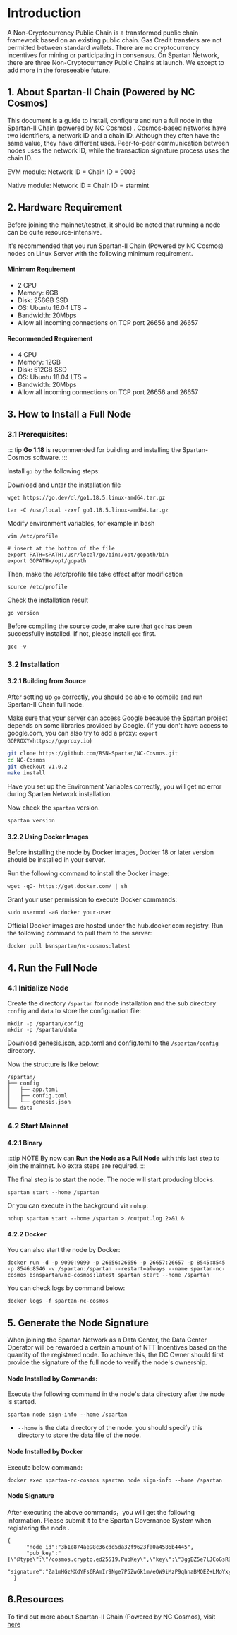 

# Introduction

A Non-Cryptocurrency Public Chain is a transformed public chain framework based on an existing public chain. Gas Credit transfers are not permitted between standard wallets. There are no cryptocurrency incentives for mining or participating in consensus. On Spartan Network, there are three Non-Cryptocurrency Public Chains at launch. We except to add more in the foreseeable future. 

## 1. About Spartan-II Chain (Powered by NC Cosmos)

This document is a guide to install, configure and run a full node in the Spartan-II Chain (powered by NC Cosmos) .
Cosmos-based networks have two identifiers, a network ID and a chain ID. Although they often have the same value, they have different uses. Peer-to-peer communication between nodes uses the network ID, while the transaction signature process uses the chain ID.

EVM module:  Network ID = Chain ID = 9003

Native module:  Network ID = Chain ID = starmint

## 2. Hardware Requirement

Before joining the mainnet/testnet, it should be noted that running a node can be quite resource-intensive.

It's recommended that you run Spartan-II Chain (Powered by NC Cosmos) nodes on Linux Server with the following minimum requirement.

#### Minimum Requirement

- 2 CPU
- Memory: 6GB
- Disk: 256GB SSD
- OS: Ubuntu 16.04 LTS +
- Bandwidth: 20Mbps
- Allow all incoming connections on TCP port 26656 and 26657

#### Recommended Requirement

- 4 CPU
- Memory: 12GB
- Disk: 512GB SSD
- OS: Ubuntu 18.04 LTS +
- Bandwidth: 20Mbps
- Allow all incoming connections on TCP port 26656 and 26657

## 3. How to Install a Full Node

### 3.1 Prerequisites:

::: tip
**Go 1.18** is recommended for building and installing the Spartan-Cosmos software.
:::

Install `go` by the following steps:

Download and untar the installation file

```
wget https://go.dev/dl/go1.18.5.linux-amd64.tar.gz

tar -C /usr/local -zxvf go1.18.5.linux-amd64.tar.gz
```

Modify environment variables, for example in bash

```shell
vim /etc/profile

# insert at the bottom of the file
export PATH=$PATH:/usr/local/go/bin:/opt/gopath/bin
export GOPATH=/opt/gopath
```

Then, make the /etc/profile file take effect after modification

```
source /etc/profile
```

Check the installation result

```
go version
```

Before compiling the source code, make sure that `gcc` has been successfully installed. If not, please install `gcc` first.

```
gcc -v
```

### 3.2 Installation

#### 3.2.1 Building from Source
After setting up `go` correctly, you should be able to compile and run Spartan-II Chain full node.

Make sure that your server can access Google because the Spartan project depends on some libraries provided by Google. (If you don't have access to google.com, you can also try to add a proxy: `export GOPROXY=https://goproxy.io`)

```bash
git clone https://github.com/BSN-Spartan/NC-Cosmos.git
cd NC-Cosmos
git checkout v1.0.2
make install
```

Have you set up the Environment Variables correctly, you will get no error during Spartan Network installation.

Now check the `spartan` version.

```bash
spartan version
```

#### 3.2.2 Using Docker Images


Before installing the node by Docker images, Docker 18 or later version should be installed in your server.

Run the following command to install the Docker image:

```
wget -qO- https://get.docker.com/ | sh
```

Grant your user permission to execute Docker commands:

```
sudo usermod -aG docker your-user
```


Official Docker images are hosted under the hub.docker.com registry. Run the following command to pull them to the server:

```
docker pull bsnspartan/nc-cosmos:latest
```


## 4. Run the Full Node

### 4.1 Initialize Node

Create the directory `/spartan` for node installation and the sub directory `config` and `data` to store the configuration file:

```shell
mkdir -p /spartan/config
mkdir -p /spartan/data
```

Download [genesis.json](https://github.com/BSN-Spartan/NC-Cosmos/blob/main/spartan/genesis.json), [app.toml](https://github.com/BSN-Spartan/NC-Cosmos/blob/main/spartan/app.toml) and [config.toml](https://github.com/BSN-Spartan/NC-Cosmos/blob/main/spartan/config.toml) to the `/spartan/config` directory.

Now the structure is like below:

```shell
/spartan/
├── config
│   ├── app.toml
│   ├── config.toml
│   └── genesis.json
└── data
```

### 4.2 Start Mainnet

#### 4.2.1 Binary
:::tip NOTE
By now can **Run the Node as a Full Node** with this last step to join the mainnet. No extra steps are required.
:::

The final step is to start the node. The node will start producing blocks.

```shell
spartan start --home /spartan
```
Or you can execute in the background via `nohup`:

```shell
nohup spartan start --home /spartan >./output.log 2>&1 &
```

#### 4.2.2 Docker

You can also start the node by Docker:

```shell
docker run -d -p 9090:9090 -p 26656:26656 -p 26657:26657 -p 8545:8545 -p 8546:8546 -v /spartan:/spartan --restart=always --name spartan-nc-cosmos bsnspartan/nc-cosmos:latest spartan start --home /spartan
```

You can check logs by command below:

```shell
docker logs -f spartan-nc-cosmos
```


## 5. Generate the Node Signature

When joining the Spartan Network as a Data Center, the Data Center Operator will be rewarded a certain amount of NTT Incentives based on the quantity of the registered node. To achieve this, the DC Owner should first provide the signature of the full node to verify the node's ownership.

####     Node Installed by Commands:

Execute the following command in the node's data directory after the node is started.

```
spartan node sign-info --home /spartan
```

* `--home` is the data directory of the node.  you should specify this directory to store the data file of the node.

#### Node Installed by Docker

Execute below command:

```
docker exec spartan-nc-cosmos spartan node sign-info --home /spartan 
 ```
#### Node Signature

After executing the above commands，you will get the following information. Please submit it to the Spartan Governance System when registering the node .

```
{
      "node_id":"3b1e874ae98c36cdd5da32f9623fa0a4586b4445",
      "pub_key":"{\"@type\":\"/cosmos.crypto.ed25519.PubKey\",\"key\":\"3ggBZ5e7lJCoGsRE3CdNESSDv1fU8mbGDK4k8oNzJZQ=\"}",
      "signature":"Za1mHGzMXdYFs6RAmIr9Nge7P5Zw6k1m/eOW9iMzP9qhnaBMQEZ+LMoYxy+BqmZuJVxJALs2vKXcMXt5eHLtBQ=="
  }
```



## 6.Resources

To find out more about Spartan-II Chain (Powered by NC Cosmos), visit [here](https://github.com/BSN-Spartan/NC-Cosmos/tree/main/docs)
